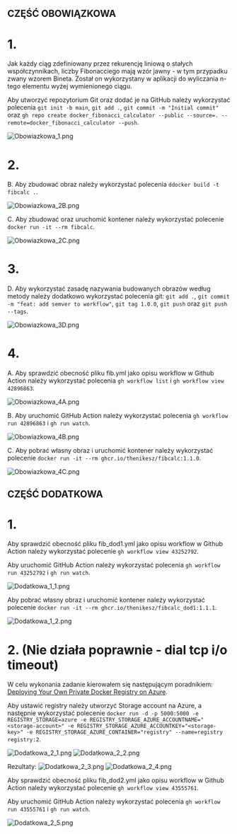 ## CZĘŚĆ OBOWIĄZKOWA

# 1. 
Jak każdy ciąg zdefiniowany przez rekurencję liniową o stałych współczynnikach, liczby Fibonacciego mają wzór jawny - w tym przypadku zwany wzorem Bineta. Został on wykorzystany w aplikacji do wyliczania n-tego elementu wyżej wymienionego ciągu.

Aby utworzyć repozytorium Git oraz dodać je na GitHub należy wykorzystać polecenia ```git init -b main```, ```git add .```, ```git commit -m "Initial commit"``` oraz ```gh repo create docker_fibonacci_calculator --public --source=. --remote=docker_fibonacci_calculator --push```.

![Obowiazkowa_1.png](https://github.com/TheNikesz/docker_fibonacci_calculator/blob/main/Screens/Obowiazkowa_1.png)

# 2.

B. 
Aby zbudować obraz należy wykorzystać polecenia ```ddocker build -t fibcalc .```.

![Obowiazkowa_2B.png](https://github.com/TheNikesz/docker_fibonacci_calculator/blob/main/Screens/Obowiazkowa_2B.png)

C.
Aby zbudować oraz uruchomić kontener należy wykorzystać polecenie ```docker run -it --rm fibcalc```.

![Obowiazkowa_2C.png](https://github.com/TheNikesz/docker_fibonacci_calculator/blob/main/Screens/Obowiazkowa_2C.png)

# 3.

D.
Aby wykorzystać zasadę nazywania budowanych obrazów według metody należy dodatkowo wykorzystać polecenia git: ```git add .```, ```git commit -m "feat: add semver to workflow"```, ```git tag 1.0.0```, ```git push``` oraz ```git push --tags```.

![Obowiazkowa_3D.png](https://github.com/TheNikesz/docker_fibonacci_calculator/blob/main/Screens/Obowiazkowa_3D.png)

# 4.

A.
Aby sprawdzić obecność pliku fib.yml jako opisu workflow w Github Action należy wykorzystać polecenia ```gh workflow list``` i ```gh workflow view 42896863```.

![Obowiazkowa_4A.png](https://github.com/TheNikesz/docker_fibonacci_calculator/blob/main/Screens/Obowiazkowa_4A.png)

B.
Aby uruchomić GitHub Action należy wykorzystać polecenia ```gh workflow run 42896863``` i ```gh run watch```.

![Obowiazkowa_4B.png](https://github.com/TheNikesz/docker_fibonacci_calculator/blob/main/Screens/Obowiazkowa_4B.png)

C.
Aby pobrać własny obraz i uruchomić kontener należy wykorzystać polecenie ```docker run -it --rm ghcr.io/thenikesz/fibcalc:1.1.0```.

![Obowiazkowa_4C.png](https://github.com/TheNikesz/docker_fibonacci_calculator/blob/main/Screens/Obowiazkowa_4C.png)

## CZĘŚĆ DODATKOWA

# 1.

Aby sprawdzić obecność pliku fib_dod1.yml jako opisu workflow w Github Action należy wykorzystać polecenie ```gh workflow view 43252792```.

Aby uruchomić GitHub Action należy wykorzystać polecenia ```gh workflow run 43252792``` i ```gh run watch```.

![Dodatkowa_1_1.png](https://github.com/TheNikesz/docker_fibonacci_calculator/blob/main/Screens/Dodatkowa_1_1.png)

Aby pobrać własny obraz i uruchomić kontener należy wykorzystać polecenie ```docker run -it --rm ghcr.io/thenikesz/fibcalc_dod1:1.1.1```.

![Dodatkowa_1_2.png](https://github.com/TheNikesz/docker_fibonacci_calculator/blob/main/Screens/Dodatkowa_1_2.png)

# 2. (Nie działa poprawnie - dial tcp i/o timeout)

W celu wykonania zadanie kierowałem się następującym poradnikiem: [Deploying Your Own Private Docker Registry on Azure](https://github.com/toddkitta/azure-content/blob/master/articles/virtual-machines/virtual-machines-docker-registry-on-azure-blob-storage.md).

Aby ustawić registry należy utworzyć Storage account na Azure, a następnie wykorzystać polecenie ```docker run -d -p 5000:5000 -e REGISTRY_STORAGE=azure -e REGISTRY_STORAGE_AZURE_ACCOUNTNAME="<storage-account>" -e REGISTRY_STORAGE_AZURE_ACCOUNTKEY="<storage-key>" -e REGISTRY_STORAGE_AZURE_CONTAINER="registry" --name=registry registry:2```.

![Dodatkowa_2_1.png](https://github.com/TheNikesz/docker_fibonacci_calculator/blob/main/Screens/Dodatkowa_2_1.png)
![Dodatkowa_2_2.png](https://github.com/TheNikesz/docker_fibonacci_calculator/blob/main/Screens/Dodatkowa_2_2.png)

Rezultaty:
![Dodatkowa_2_3.png](https://github.com/TheNikesz/docker_fibonacci_calculator/blob/main/Screens/Dodatkowa_2_3.png)
![Dodatkowa_2_4.png](https://github.com/TheNikesz/docker_fibonacci_calculator/blob/main/Screens/Dodatkowa_2_4.png)

Aby sprawdzić obecność pliku fib_dod2.yml jako opisu workflow w Github Action należy wykorzystać polecenie ```gh workflow view 43555761```.

Aby uruchomić GitHub Action należy wykorzystać polecenia ```gh workflow run 43555761``` i ```gh run watch```.

![Dodatkowa_2_5.png](https://github.com/TheNikesz/docker_fibonacci_calculator/blob/main/Screens/Dodatkowa_2_5.png)
